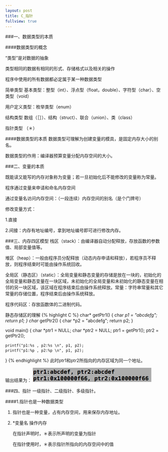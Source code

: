 ```yaml
---
layout: post
title: C_指针
fullview: true
---
```


###一、数据类型的本质

####数据类型的概念

“类型”是对数据的抽象

类型相同的数据有相同的形式、存储格式以及相关的操作

程序中使用的所有数据都必定属于某一种数据类型

简单类型
基本类型：整型（int）、浮点型（float，double）、字符型（char）、空类型（void）

用户定义类型：枚举类型（enum）

结构类型
数组（［］）、结构（struct）、联合（union）、类（class）

指针类型
（＊）

####数据类型的本质
数据类型可理解为创建变量的模具，是固定内存大小的别名。

数据类型的作用：编译器预算变量分配内存空间的大小。

###二、变量的本质

既能读又能写的内存对象称为变量；若一旦初始化后不能修改的变量称为常量。

程序通过变量来申请和命名内存空间

通过变量名访问内存空间：（一段连续）内存空间的别名（是个门牌号）

修改变量方式：

1.直接

2.间接：内存有地址编号，拿到地址编号即可进行修改内存。

###三、内存四区模型
栈区（stack）：由编译器自动分配释放，存放函数的参数值、局部变量值等。

堆区（heap）：一般由程序员分配释放（动态内存申请和释放），若程序员不释放，则程序结束时可能由操作系统回收。

全局区（静态区）（static）：全局变量和静态变量的存储是放在一块的，初始化的全局变量和静态变量在一块区域，未初始化的全局变量和未初始化的静态变量在相邻的另一块区域，该区域在程序结束后由操作系统释放。常量：字符串常量和其它常量的存储位置，程序结束后由操作系统释放。

程序代码区：存放函数体的二进制代码。

静态存储区的理解
{% highlight C %}
char* getPtr1() {
	char *p1 = "abcdefg";
	return p1;
}
char* getPtr2() {
	char *p2 = "abcdefg";
	return p2;
}

void main() {
	char *ptr1 = NULL;
	char *ptr2 = NULL;
	ptr1 = getPtr1();
	ptr2 = getPtr2();

	printf("p1:%s , p2:%s \n", p1, p2);
	printf("p1:%p , p2:%p \n", p1, p2);
}
{% endhighlight %}
此时ptr1和ptr2所指向的内存区域为同一个地址。

输出结果为：
![output_0](/assets/posts/pointer/0.png)

###四、指针
一级指针、二级指针、多级指针。

####1.指针也是一种数据类型

1) 指针也是一种变量，占有内存空间，用来保存内存地址。

2) *变量名 操作内存

   在指针声明时，＊表示所声明的变量为指针
   
   在指针使用时，＊表示指针所指向的内存空间中的值

